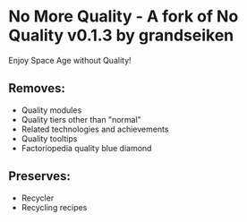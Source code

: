 # No More Quality - A fork of No Quality v0.1.3 by grandseiken

Enjoy Space Age without Quality!

## Removes:

* Quality modules
* Quality tiers other than "normal"
* Related technologies and achievements
* Quality tooltips
* Factoriopedia quality blue diamond

## Preserves:

* Recycler
* Recycling recipes
